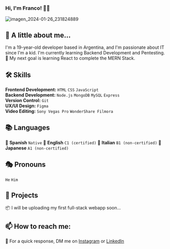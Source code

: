 ### Hi, I'm Franco! 👋🏻

![imagen_2024-01-26_231824889](https://github.com/franrenzulli/franrenzulli/assets/85003859/f47cb516-8903-4f79-a4a9-87f687300acd)

## 🚀 A little about me...
I'm a 19-year-old developer based in Argentina, and I'm passionate about IT since I'm a kid. I'm currently learning Backend Development and Pentesting.
🎯 My next goal is learning React to complete the MERN Stack.

## 🛠 Skills
**Frontend Development:** `HTML` `CSS` `JavaScript`<br> 
**Backend Development:** `Node.js` `MongoDB` `MySQL` `Express`<br>
**Version Control:** `Git`<br>
**UX/UI Design:** `Figma`<br>
**Video Editing:** `Sony Vegas Pro` `WonderShare Filmora`<br>

## 📚 Languages
🧉 **Spanish** `Native`
🍵 **English** `C1 (certified)`
🍝 **Italian** `B1 (non-certified)`
🍣 **Japanese** `A1 (non-certified)`

## 🎭 Pronouns
`He` `Him`

## 💼 Projects
📦 I will be uploading my first full-stack webapp soon... 

## 📫 How to reach me:
🔰 For a quick response, DM me on [Instagram](https://www.instagram.com/franrenzulli/) or [LinkedIn](https://www.linkedin.com/in/francorenzullidev/)
